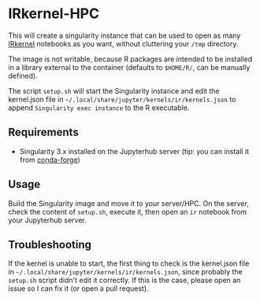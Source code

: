 # IRkernel-HPC
This will create a singularity instance that can be used to open as many
[IRkernel](https://github.com/IRkernel/IRkernel) notebooks as you want, without
cluttering your `/tmp` directory.

The image is not writable, because R packages are intended to be installed in a
library external to the container (defaults to `$HOME/R/`, can be manually
defined).

The script `setup.sh` will start the Singularity instance and edit the
kernel.json file in `~/.local/share/jupyter/kernels/ir/kernels.json` to
append `Singularity exec instance` to the R executable.

## Requirements
- Singularity 3.x installed on the Jupyterhub server (tip: you can install it from [conda-forge](https://anaconda.org/conda-forge/singularity))

## Usage
Build the Singularity image and move it to your server/HPC.
On the server, check the content of `setup.sh`, execute it,
then open an `ir` notebook from your Jupyterhub server.

## Troubleshooting
If the kernel is unable to start, the first thing to check is the kernel.json
file in `~/.local/share/jupyter/kernels/ir/kernels.json`, since probably the
`setup.sh` script didn't edit it correctly. If this is the case, please open
an issue so I can fix it (or open a pull request).
